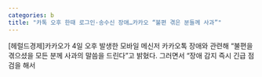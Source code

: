```yaml
---
categories: b
title: "카톡 오후 한때 로그인·송수신 장애…카카오 “불편 겪은 분들께 사과”"
---
```

[헤럴드경제]카카오가 4일 오후 발생한 모바일 메신저 카카오톡 장애와 관련해 &ldquo;불편을 겪으셨을 모든 분께 사과의 말씀을 드린다&rdquo;고 밝혔다. 그러면서 &ldquo;장애 감지 즉시 긴급 점검을 해서